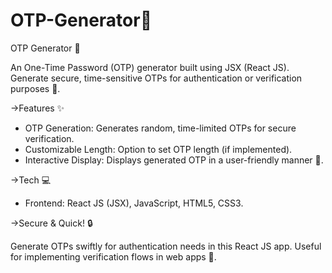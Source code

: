 # OTP-Generator🔐
OTP Generator 🚀

An One-Time Password (OTP) generator built using JSX (React JS). Generate secure, time-sensitive OTPs for authentication or verification purposes 🔐.

->Features ✨

- OTP Generation: Generates random, time-limited OTPs for secure verification.
- Customizable Length: Option to set OTP length (if implemented).
- Interactive Display: Displays generated OTP in a user-friendly manner 📱.

->Tech 💻

- Frontend: React JS (JSX), JavaScript, HTML5, CSS3.

->Secure & Quick! 🔒

Generate OTPs swiftly for authentication needs in this React JS app. Useful for implementing verification flows in web apps 📲.

